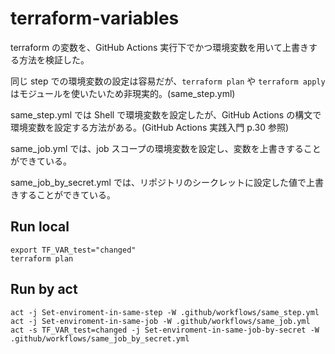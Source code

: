 # terraform-variables
terraform の変数を、GitHub Actions 実行下でかつ環境変数を用いて上書きする方法を検証した。

同じ step での環境変数の設定は容易だが、`terraform plan` や `terraform apply` はモジュールを使いたいため非現実的。(same_step.yml)

same_step.yml では Shell で環境変数を設定したが、GitHub Actions の構文で環境変数を設定する方法がある。(GitHub Actions 実践入門 p.30 参照)

same_job.yml では、job スコープの環境変数を設定し、変数を上書きすることができている。

same_job_by_secret.yml では、リポジトリのシークレットに設定した値で上書きすることができている。

## Run local
```shell
export TF_VAR_test="changed"
terraform plan
```

## Run by act
```chell
act -j Set-enviroment-in-same-step -W .github/workflows/same_step.yml
act -j Set-enviroment-in-same-job -W .github/workflows/same_job.yml
act -s TF_VAR_test=changed -j Set-enviroment-in-same-job-by-secret -W .github/workflows/same_job_by_secret.yml
```
